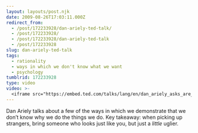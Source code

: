 ```yaml
---
layout: layouts/post.njk
date: 2009-08-26T17:03:11.000Z
redirect_from:
  - /post/172233928/dan-ariely-ted-talk/
  - /post/172233928/
  - /post/172233928/dan-ariely-ted-talk
  - /post/172233928
slug: dan-ariely-ted-talk
tags:
  - rationality
  - ways in which we don't know what we want
  - psychology
tumblrid: 172233928
type: video
video: >-
  <iframe src="https://embed.ted.com/talks/lang/en/dan_ariely_asks_are_we_in_control_of_our_own_decisions" width="854" height="480" frameborder="0" scrolling="no" allowfullscreen></iframe>
---
```

<p>Dan Ariely talks about a few of the ways in which we demonstrate that we don&rsquo;t know why we do the things we do.  Key takeaway: when picking up strangers, bring someone who looks just like you, but just a <em>little</em> uglier.</p>
